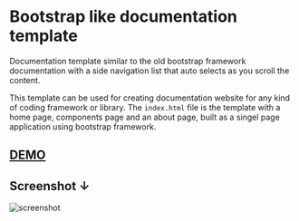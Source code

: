 Bootstrap like documentation template
=====================================

Documentation template similar to the old bootstrap framework documentation with a side navigation list that auto selects as you scroll the content.

This template can be used for creating documentation website for any kind of coding framework or library. The `index.html` file is the template with a home page, components page and an about page, built as a singel page application using bootstrap framework.

[__DEMO__](http://htmlpreview.github.io/?https://raw2.github.com/krisrak/bootstrap-like-documentation-template/master/index.html)
-

__Screenshot__ &darr;
-

![screenshot](https://f.cloud.github.com/assets/1414842/2062592/3dd67808-8c95-11e3-90c6-4d77c226fe3d.png)
